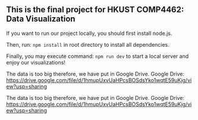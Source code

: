 This is the final project for HKUST COMP4462: Data Visualization
---
If you want to run our project locally, you should first install node.js.

Then, run:
`npm install`
in root directory to install all dependencies.

Finally, you may execute command:
`npm run dev`
to start a local server and enjoy our visualizations!

The data is too big therefore, we have put in Google Drive. Google Drive: https://drive.google.com/file/d/1hmupUxvUaHPcsBOSdsYko1wqtE59uKjg/view?usp=sharing


The data is too big therefore, we have put in Google Drive. Google Drive: https://drive.google.com/file/d/1hmupUxvUaHPcsBOSdsYko1wqtE59uKjg/view?usp=sharing

